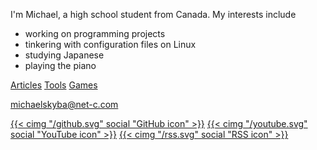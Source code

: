 I'm Michael, a high school student from Canada. My interests include
- working on programming projects
- tinkering with configuration files on Linux
- studying Japanese
- playing the piano

[Articles](/articles/)
[Tools](/games/tools/)
[Games](/games/)

[michaelskyba@net-c.com](mailto:michaelskyba@net-c.com)

[{{< cimg "/github.svg" social "GitHub icon" >}}](https://github.com/michaelskyba)
[{{< cimg "/youtube.svg" social "YouTube icon" >}}](https://www.youtube.com/channel/UC2hmKi-vbVJaz28vPEZg_rQ)
[{{< cimg "/rss.svg" social "RSS icon" >}}](/rss.xml)
